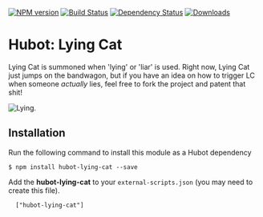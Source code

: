 [![NPM version](http://img.shields.io/npm/v/hubot-business-cat.svg?style=flat)](https://www.npmjs.org/package/hubot-business-cat)
[![Build Status](http://img.shields.io/travis/hubot-scripts/hubot-business-cat.svg?style=flat)](https://travis-ci.org/hubot-scripts/hubot-business-cat)
[![Dependency Status](http://img.shields.io/david/hubot-scripts/hubot-business-cat.svg?style=flat)](https://david-dm.org/hubot-scripts/hubot-business-cat)
[![Downloads](http://img.shields.io/npm/dm/hubot-business-cat.svg?style=flat)](https://www.npmjs.org/package/hubot-business-cat)

# Hubot: Lying Cat

Lying Cat is summoned when 'lying' or 'liar' is used. Right now, Lying Cat just jumps on the bandwagon, but if you have an idea on how to trigger LC when someone *actually* lies, feel free to fork the project and patent that shit!

![Lying.](http://girlsgonegeek.files.wordpress.com/2014/01/lying-cat-by-fiona-staples.jpg?w=584&h=825)

## Installation

Run the following command to install this module as a Hubot dependency

```
$ npm install hubot-lying-cat --save
```

Add the **hubot-lying-cat** to your `external-scripts.json` (you may need to create this file).
```
  ["hubot-lying-cat"]
```
